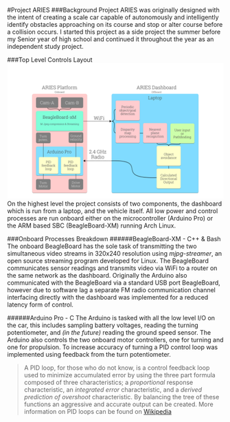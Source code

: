 #Project ARIES
###Background
Project ARIES was originally designed with the intent of creating a scale car capable of autonomously and intelligently identify obstacles approaching on its course and stop or alter course before a collision occurs.  I started this project as a side project the summer before my Senior year of high school and continued it throughout the year as an independent study project.

###Top Level Controls Layout
![Controls Flow Diagram](https://raw.githubusercontent.com/SuperUser320/Project-ARIES/master/Flow%20Diagrams/ARIES%20Presentation.key/Data/Autonomous%20Flow%20Diagram-89.png)
On the highest level the project consists of two components, the dashboard which is run from a laptop, and the vehicle itself.  All low power and control processes are run onboard either on the microcontroller (Arduino Pro) or the ARM based SBC (BeagleBoard-XM) running Arch Linux.  

###Onboard Processes Breakdown
######BeagleBoard-XM - C++ & Bash
The onboard BeagleBoard has the sole task of transmitting the two simultaneous video streams in 320x240 resolution using _mjpg-streamer_, an open source streaming program developed for Linux.  The BeagleBoard communicates sensor readings and transmits video via WiFi to a router on the same network as the dashboard.  Originally the Arduino also communicated with the BeagleBoard via a standard USB port BeagleBoard, however due to software lag a separate FM radio communication channel interfacing directly with the dashboard was implemented for a reduced latency form of control. 

######Arduino Pro - C
The Arduino is tasked with all the low level I/O on the car, this includes sampling battery voltages, reading the turning potentiometer, and _(in the future)_ reading the ground speed sensor.  The Arduino also controls the two onboard motor controllers, one for turning and one for propulsion.  To increase accuracy of turning a PID control loop was implemented using feedback from the turn potentiometer.

> A PID loop, for those who do not know, is a control feedback loop used to minimize accumulated error by using the three part formula composed of three characteristics; a _proportional_ response characteristic, an _integrated error_ characteristic, and a _derived prediction of overshoot_ characteristic.  By balancing the tree of these functions an aggressive and accurate output can be created.  More information on PID loops can be found on [Wikipedia](http://en.wikipedia.org/wiki/PID_controller)

